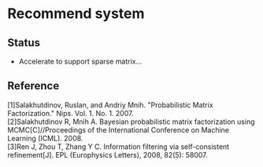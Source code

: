 # Recommend system

## Status
+ Accelerate to support sparse matrix...

## Reference
[1]Salakhutdinov, Ruslan, and Andriy Mnih. "Probabilistic Matrix Factorization." Nips. Vol. 1. No. 1. 2007.  
[2]Salakhutdinov R, Mnih A. Bayesian probabilistic matrix factorization using MCMC[C]//Proceedings of the International Conference on Machine Learning (ICML). 2008.  
[3]Ren J, Zhou T, Zhang Y C. Information filtering via self-consistent refinement[J]. EPL (Europhysics Letters), 2008, 82(5): 58007.